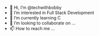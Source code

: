 - 👋 Hi, I’m @techwithbobby
- 👀 I’m interested in Full Stack Development 
- 🌱 I’m currently learning C
- 💞️ I’m looking to collaborate on ...
- 📫 How to reach me ...

<!---
techwithbobby/techwithbobby is a ✨ special ✨ repository because its `README.md` (this file) appears on your GitHub profile.
You can click the Preview link to take a look at your changes.
--->
